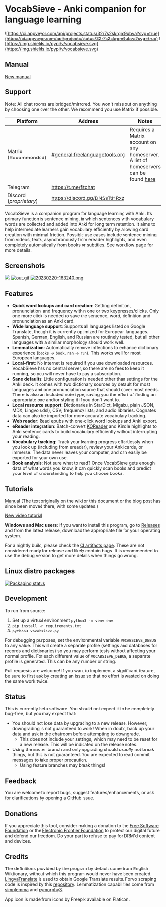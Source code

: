 # VocabSieve - Anki companion for language learning
![https://ci.appveyor.com/api/projects/status/32r7s2skrgm9ubva?svg=true](https://ci.appveyor.com/api/projects/status/32r7s2skrgm9ubva?svg=true)
![https://img.shields.io/pypi/v/vocabsieve.svg](https://img.shields.io/pypi/v/vocabsieve.svg)

## Manual

[New manual](https://docs.freelanguagetools.org/)

## Support

Note: All chat rooms are bridged/mirrored. You won't miss out on anything by choosing one over the other. We recommend you use Matrix if possible.

| Platform                | Address                         | Notes |
|  ---                    |    ----                         | ---   |
| Matrix (Recommended)    | [#general:freelanguagetools.org](https://matrix.to/#/#general:freelanguagetools.org)  |   Requires a Matrix account on any homeserver. A list of homeservers can be found [here](https://tatsumoto-ren.github.io/blog/list-of-matrix-servers.html)    |
| Telegram                | <https://t.me/fltchat>          |       |
| Discord (*proprietary*) | <https://discord.gg/DNSsTtHRxz>              |       |

VocabSieve is a companion program for language learning with Anki. Its primary function is sentence mining, in which sentences with vocabulary words are collected and added into Anki for long term retention. It aims to help intermediate learners gain vocabulary efficiently by allowing card creation with minimal friction. Possible use cases include sentence mining from videos, texts, asynchronously from ereader highlights, and even completely automatically from books or subtitles. See [workflow page](https://docs.freelanguagetools.org/workflows) for more details.

## Screenshots

![](https://docs.freelanguagetools.org/assets/demo-0.12.gif)
[![out.gif](https://i.postimg.cc/5yj3VjPB/out.gif)](https://postimg.cc/kR38NMPG)
[![20230220-163240.png](https://i.postimg.cc/rwT8HvJ8/20230220-163240.png)](https://postimg.cc/TpkMLNFS)


## Features
- **Quick word lookups and card creation**: Getting definition, pronunciation, and frequency within one or two keypresses/clicks. Only one more click is needed to save the sentence, word, definition and pronunciation as an Anki card.
- **Wide language support**: Supports all languages listed on Google Translate, though it is currently optimized for European languages. Spanish, German, English, and Russian are routinely tested, but all other languages with a similar morphology should work well.
- **Lemmatization**: Automatically remove inflections to enhance dictionary experience (`books` -> `book`, `ran` -> `run`). This works well for most European languages.
- **Local-first**: No internet is required if you use downloaded resources. VocabSieve has no central server, so there are no fees to keep it running, so you will never have to pay a subscription.
- **Sane defaults**: Little configuration is needed other than settings for the Anki deck. It comes with two dictionary sources by default for most languages and one pronunciation source that should cover most needs. There is also an included note type, saving you the effort of finding an appropriate one and/or styling it if you don't want to.
- **Local resource support**: Dictionaries in StarDict, Migaku, plain JSON, MDX, Lingvo (.dsl), CSV; frequency lists; and audio libraries. Cognates data can also be imported for more accurate vocabulary tracking.
- **Web reader**: Read epubs with one-click word lookups and Anki export.
- **eReader integration**: Batch-convert [KOReader](https://github.com/koreader/koreader) and Kindle highlights to Anki sentence cards to build vocabulary efficiently without interrupting your reading.
- **Vocabulary tracking**: Track your learning progress effortlessly when you look up (including from ereader), review your Anki cards, or immerse. The data never leaves your computer, and can easily be exported for your own use.
- **Book analysis**: Not sure what to read? Once VocabSieve gets enough data of what words you know, it can quickly scan books and predict your level of understanding to help you choose books. 

## Tutorials
[Manual](https://docs.freelanguagetools.org/)
(The text originally on the wiki or this document or the blog post has since been moved there, with some updates.)

[New video tutorial](https://www.youtube.com/watch?v=EHW-kBLmuHU)

**Windows and Mac users**: If you want to install this program, go to [Releases](https://github.com/FreeLanguageTools/vocabsieve/releases/) and from the latest release, download the appropriate file for your operating system. 

For a nightly build, please check the [CI artifacts page](https://nightly.link/FreeLanguageTools/vocabsieve/workflows/build-binaries/master). These are not considered ready for release and likely contain bugs. It is recommended to use the debug version to get more details when things go wrong.


## Linux distro packages
[![Packaging status](https://repology.org/badge/vertical-allrepos/vocabsieve.svg)](https://repology.org/project/vocabsieve/versions)
  
## Development
To run from source:
1. Set up a virtual environment `python3 -m venv env`
2. `pip install -r requirements.txt`
3. `python3 vocabsieve.py`

For debugging purposes, set the environmental variable `VOCABSIEVE_DEBUG` to any value. This will create a separate profile (settings and databases for records and dictionaries) so you may perform tests without affecting your normal profile. For each different value of `VOCABSIEVE_DEBUG`, a separate profile is generated. This can be any number or string.

Pull requests are welcome! If you want to implement a significant feature, be sure to first ask by creating an issue so that no effort is wasted on doing the same work twice.

## Status
This is currently beta software. You should not expect it to be completely bug-free, but you may expect that:
- You should not lose data by upgrading to a new release. However, downgrading is not guaranteed to work! When in doubt, back up your data and ask in the chatroom before attempting to downgrade.
    - This does not include your settings, which may need to be reset for a new release. This will be indicated on the release notes.
- Using the `master` branch and only upgrading should *usually* not break things, but this is not guaranteed. You are expected to read commit messages to take proper precaution.
    - Using feature branches may break things!

## Feedback
You are welcome to report bugs, suggest features/enhancements, or ask for clarifications by opening a GitHub issue.

## Donations
If you appreciate this tool, consider making a donation to the [Free Software Foundation](https://www.fsf.org/) or the [Electronic Frontier Foundation](https://www.eff.org/) to protect our digital future and defend our freedom. Do your part to refuse to pay for DRM'd content and devices. 

## Credits
The definitions provided by the program by default come from English Wiktionary, without which this program would never have been created. [LingvaTranslate](https://github.com/thedaviddelta/lingva-translate) is used to obtain Google Translate results. Fоrvо scraping code is inspired by this [repository](https://github.com/Rascalov/Anki-Simple-Forvo-Audio). Lemmatization capabilities come from [simplemma](https://github.com/adbar/simplemma) and [pymorphy3](https://github.com/kmike/pymorphy3).

App icon is made from icons by Freepik available on Flaticon.
